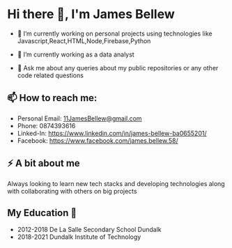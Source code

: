 # Hi there 👋, I'm James Bellew




- 🔭 I’m currently working on personal projects using technologies like Javascript,React,HTML,Node,Firebase,Python
- 🌱 I’m currently working as a data analyst

- 💬 Ask me about any queries about my public repositories or any other code related questions
## 📫 How to reach me:
  - Personal Email: 11JamesBellew@gmail.com
  - Phone: 0874393616
  - Linked-In: https://www.linkedin.com/in/james-bellew-ba0655201/
  - Facebook: https://www.facebook.com/james.bellew.58/
  
## ⚡ A bit about me 
Always looking to learn new tech stacks and developing technologies along with collaborating with others on big projects  


## My Education :school_satchel:
- 2012-2018 De La Salle Secondary School Dundalk
- 2018-2021 Dundalk Institute of Technology

